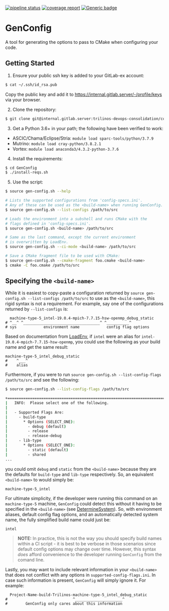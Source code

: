[![pipeline status](https://internal.gitlab.server/trilinos-devops-consolidation/code/GenConfig/badges/master/pipeline.svg)](https://internal.gitlab.server/trilinos-devops-consolidation/code/GenConfig/-/commits/master)
[![coverage report](https://internal.gitlab.server/trilinos-devops-consolidation/code/GenConfig/badges/master/coverage.svg)](http://10.202.35.89:8080/GenConfig/coverage/index.html)
[![Generic badge](https://img.shields.io/badge/docs-latest-green.svg)](http://10.202.35.89:8080/GenConfig/doc/index.html)

# GenConfig

A tool for generating the options to pass to CMake when configuring your code.


## Getting Started

1. Ensure your public ssh key is added to your GitLab-ex account:
```bash
$ cat ~/.ssh/id_rsa.pub
```
Copy the public key and add it to https://internal.gitlab.server/-/profile/keys via your browser.

2. Clone the repository:
```bash
$ git clone git@internal.gitlab.server:trilinos-devops-consolidation/code/GenConfig.git
```

3. Get a Python 3.6+ in your path; the following have been verified to work:
  * ASCIC/Chama/Eclipse/Stria: `module load sparc-tools/python/3.7.9`
  * Mutrino: `module load cray-python/3.8.2.1`
  * Vortex: `module load anaconda3/4.3.2-python-3.7.6`

4. Install the requirements:
```bash
$ cd GenConfig
$ ./install-reqs.sh
```

5. Use the script:
```bash
$ source gen-config.sh --help

# Lists the supported configurations from 'config-specs.ini'.
# Any of these can be used as the <build-name> when running GenConfig.
$ source gen-config.sh --list-configs /path/to/src

# Loads the environment into a subshell and runs CMake with the
# flags defined in 'config-specs.ini'.
$ source gen-config.sh <build-name> /path/to/src

# Same as the last command, except the current environment
# is overwritten by LoadEnv.
$ source gen-config.sh --ci-mode <build-name> /path/to/src

# Save a CMake fragment file to be used with CMake:
$ source gen-config.sh --cmake-fragment foo.cmake <build-name>
$ cmake -C foo.cmake /path/to/src
```

## Specifying the `<build-name>`
While it is easiest to copy-paste a configuration returned by
`source gen-config.sh --list-configs /path/to/src` to use as the `<build-name>`,
this rigid syntax is not a requirement. For example, say one of the
configurations returned by `--list-configs` is:
```
  machine-type-5_intel-19.0.4-mpich-7.7.15-hsw-openmp_debug_static
# ^__^ ^__________________________________^ ^__________^
# sys            environment name            config flag options
```
Based on documentation from [LoadEnv](https://internal.gitlab.server/trilinos-devops-consolidation/code/loadenv/-/blob/master/README.md),
if `intel` were an alias for `intel-19.0.4-mpich-7.7.15-hsw-openmp`, you
could use the following as your build name and get the same result:
```
machine-type-5_intel_debug_static
#    ^___^
#    alias
```
Furthermore, if you were to run `source gen-config.sh --list-config-flags /path/to/src`
and see the following:
```bash
$ source gen-config.sh --list-config-flags /path/to/src

+==============================================================================+
|   INFO:  Please select one of the following.
|
|   - Supported Flags Are:
|     - build-type
|       * Options (SELECT_ONE):
|         - debug (default)
|         - release
|         - release-debug
|     - lib-type
|       * Options (SELECT_ONE):
|         - static (default)
|         - shared
...
```
you could omit `debug` and `static` from the `<build-name>` because they are the
defaults for `build-type` and `lib-type` respectively. So, an equivalent `<build-name>`
to would simply be:
```
machine-type-5_intel
```
For ultimate simplicity, if the developer were running this command on an `machine-type-5` machine,
`GenConfig` could detect this without it having to be specified in the `<build-name>`
(see [DetermineSystem](https://internal.gitlab.server/trilinos-devops-consolidation/code/determinesystem)).
So, with environment aliases, default config flag options, and an automatically detected
system name, the fully simplified build name could just be:
```
intel
```
> **NOTE:** In practice, this is not the way you should specify build names within a CI script -
> it is best to be verbose in those scenarios since default config options may change over time.
> However, this syntax *does* afford convenience to the developer running `GenConfig` from the comand line.

Lastly, you may want to include relevant information in your `<build-name>` that does not conflict
with any options in `supported-config-flags.ini`. In case such information is present, `GenConfig`
will simply ignore it. For example:
```
  Project-Name-build-Trilinos-machine-type-5_intel_debug_static
#                             ^_____________________^
#        GenConfig only cares about this information
```
